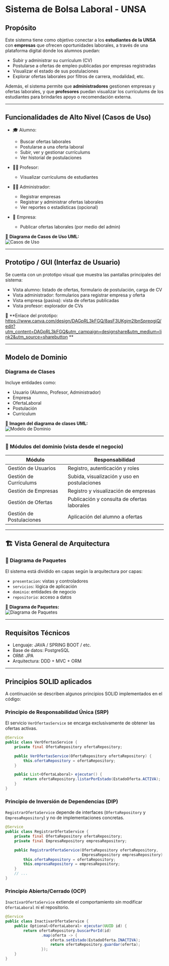 # Sistema de Bolsa Laboral - UNSA

## Propósito

Este sistema tiene como objetivo conectar a los **estudiantes de la UNSA** con **empresas** que ofrecen oportunidades laborales, a través de una plataforma digital donde los alumnos puedan:

- Subir y administrar su currículum (CV)
- Postularse a ofertas de empleo publicadas por empresas registradas
- Visualizar el estado de sus postulaciones
- Explorar ofertas laborales por filtros de carrera, modalidad, etc.

Además, el sistema permite que **administradores** gestionen empresas y ofertas laborales, y que **profesores** puedan visualizar los currículums de los estudiantes para brindarles apoyo o recomendación externa.

---

## Funcionalidades de Alto Nivel (Casos de Uso)

- 🎓 Alumno:
  - Buscar ofertas laborales
  - Postularse a una oferta laboral
  - Subir, ver y gestionar currículums
  - Ver historial de postulaciones

- 🧑‍🏫 Profesor:
  - Visualizar currículums de estudiantes

- 🧑‍💼 Administrador:
  - Registrar empresas
  - Registrar y administrar ofertas laborales
  - Ver reportes o estadísticas (opcional)

- 🏢 Empresa:
  - Publicar ofertas laborales (por medio del admin)

📌 **Diagrama de Casos de Uso UML:**  
![Casos de Uso](./docs/Diagrama_casos_de_uso.png)

---

## Prototipo / GUI (Interfaz de Usuario)

Se cuenta con un prototipo visual que muestra las pantallas principales del sistema:

- Vista alumno: listado de ofertas, formulario de postulación, carga de CV
- Vista administrador: formularios para registrar empresa y oferta
- Vista empresa (pasiva): vista de ofertas publicadas
- Vista profesor: explorador de CVs

📌 **Enlace del prototipo: https://www.canva.com/design/DAGpRL3kFGQ/8asF3UKgim2lbnSpreqgiQ/edit?utm_content=DAGpRL3kFGQ&utm_campaign=designshare&utm_medium=link2&utm_source=sharebutton **  

---

## Modelo de Dominio

### Diagrama de Clases

Incluye entidades como:
- Usuario (Alumno, Profesor, Administrador)
- Empresa
- OfertaLaboral
- Postulación
- Curriculum

📌 **Imagen del diagrama de clases UML:**  
![Modelo de Dominio](./docs/Diagrama_de_clases.png)

---

### 🔸 Módulos del dominio (vista desde el negocio)

| Módulo | Responsabilidad |
|--------|------------------|
| Gestión de Usuarios | Registro, autenticación y roles |
| Gestión de Currículums | Subida, visualización y uso en postulaciones |
| Gestión de Empresas | Registro y visualización de empresas |
| Gestión de Ofertas | Publicación y consulta de ofertas laborales |
| Gestión de Postulaciones | Aplicación del alumno a ofertas |

---

## 🏗️ Vista General de Arquitectura

### 🔹 Diagrama de Paquetes

El sistema está dividido en capas según la arquitectura por capas:

- `presentacion`: vistas y controladores
- `servicios`: lógica de aplicación
- `dominio`: entidades de negocio
- `repositorio`: acceso a datos

📌 **Diagrama de Paquetes:**  
![Diagrama de Paquetes](./docs/Diagrama_de_paquetes.png)

---

## Requisitos Técnicos

- Lenguaje: JAVA / SPRING BOOT / etc.
- Base de datos: PostgreSQL
- ORM: JPA
- Arquitectura: DDD + MVC + ORM

---

## Principios SOLID aplicados

A continuación se describen algunos principios SOLID implementados en el código:

### Principio de Responsabilidad Única (SRP)
El servicio `VerOfertasService` se encarga exclusivamente de obtener las ofertas activas.
```java
@Service
public class VerOfertasService {
    private final OfertaRepository ofertaRepository;

    public VerOfertasService(OfertaRepository ofertaRepository) {
        this.ofertaRepository = ofertaRepository;
    }

    public List<OfertaLaboral> ejecutar() {
        return ofertaRepository.listarPorEstado(EstadoOferta.ACTIVA);
    }
}
```

### Principio de Inversión de Dependencias (DIP)
`RegistrarOfertaService` depende de interfaces (`OfertaRepository` y `EmpresaRepository`) y no de implementaciones concretas.
```java
@Service
public class RegistrarOfertaService {
    private final OfertaRepository ofertaRepository;
    private final EmpresaRepository empresaRepository;

    public RegistrarOfertaService(OfertaRepository ofertaRepository,
                                  EmpresaRepository empresaRepository) {
        this.ofertaRepository = ofertaRepository;
        this.empresaRepository = empresaRepository;
    }
    // ...
}
```

### Principio Abierto/Cerrado (OCP)
`InactivarOfertaService` extiende el comportamiento sin modificar `OfertaLaboral` ni el repositorio.
```java
@Service
public class InactivarOfertaService {
    public Optional<OfertaLaboral> ejecutar(UUID id) {
        return ofertaRepository.buscarPorId(id)
                .map(oferta -> {
                    oferta.setEstado(EstadoOferta.INACTIVA);
                    return ofertaRepository.guardar(oferta);
                });
    }
}
```
